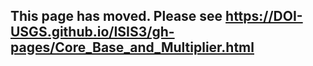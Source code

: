 ## This page has moved. Please see https://DOI-USGS.github.io/ISIS3/gh-pages/Core_Base_and_Multiplier.html